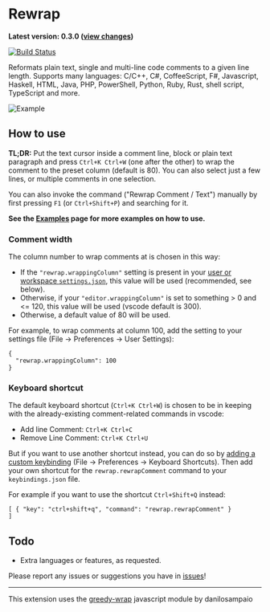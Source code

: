 # Rewrap

 **Latest version: 0.3.0 ([view changes](https://github.com/stkb/vscode-rewrap/releases/tag/v0.3.0))**
 
[![Build Status](https://travis-ci.org/stkb/vscode-rewrap.svg?branch=master)](https://travis-ci.org/stkb/vscode-rewrap)

Reformats plain text, single and multi-line code comments to a given line length.
Supports many languages: C/C++, C#, CoffeeScript, F#, Javascript, Haskell, HTML,
Java, PHP, PowerShell, Python, Ruby, Rust, shell script, TypeScript and more.

![Example](http://stkb.github.io/vscode-rewrap/example.png)

## How to use ##

**TL;DR:** Put the text cursor inside a comment line, block or plain text
paragraph and press ```Ctrl+K Ctrl+W``` (one after the other) to wrap the
comment to the preset column (default is 80). You can also select just a few
lines, or multiple comments in one selection.

You can also invoke the command ("Rewrap Comment / Text") manually by first
pressing ```F1``` (or ```Ctrl+Shift+P```) and searching for it.

**See the [Examples](docs/Examples.md) page for more examples on how to use.**

### Comment width ###
The column number to wrap comments at is chosen in this way:
* If the ```"rewrap.wrappingColumn"``` setting is present in your [user or workspace ```settings.json```](https://code.visualstudio.com/docs/customization/userandworkspace), this value will be used (recommended, see below).
* Otherwise, if your ```"editor.wrappingColumn"``` is set to something > 0 and <= 120, this value will be used (vscode default is 300).
* Otherwise, a default value of 80 will be used.

For example, to wrap comments at column 100, add the setting to your settings
file (File -> Preferences -> User Settings):

```
{
  "rewrap.wrappingColumn": 100
}
```

### Keyboard shortcut ###
The default keyboard shortcut (```Ctrl+K Ctrl+W```) is chosen to be in keeping
with the already-existing comment-related commands in vscode:
* Add line Comment: ```Ctrl+K Ctrl+C```
* Remove Line Comment: ```Ctrl+K Ctrl+U```

But if you want to use another shortcut instead, you can do so by [adding a
custom keybinding](https://code.visualstudio.com/docs/customization/keybindings#customizing-shortcuts) 
(File -> Preferences -> Keyboard Shortcuts). Then add your own shortcut for the
```rewrap.rewrapComment``` command to your ```keybindings.json``` file.

For example if you want to use the shortcut ```Ctrl+Shift+Q``` instead:

```
[ { "key": "ctrl+shift+q", "command": "rewrap.rewrapComment" }	
]
```

## Todo ##
* Extra languages or features, as requested.

Please report any issues or suggestions you have in [issues](https://github.com/stkb/vscode-rewrap/issues)!

----

This extension uses the [greedy-wrap](https://github.com/danilosampaio/greedy-wrap) javascript module by danilosampaio